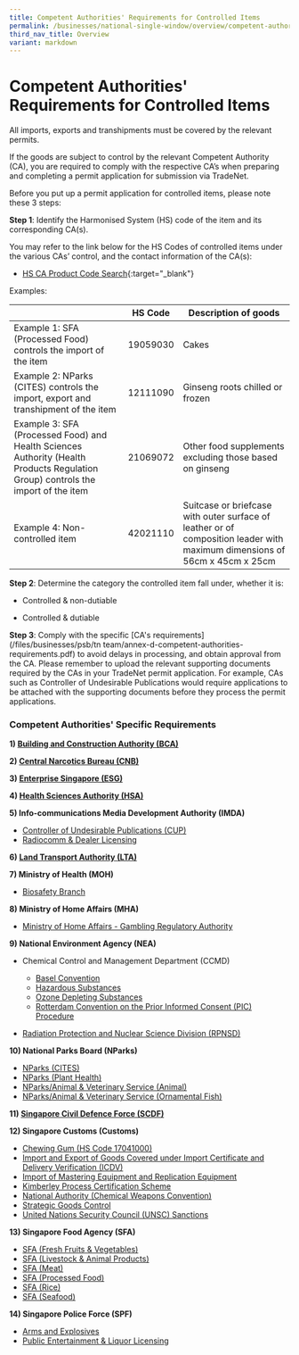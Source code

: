 ```yaml
---
title: Competent Authorities' Requirements for Controlled Items
permalink: /businesses/national-single-window/overview/competent-authorities-requirements/
third_nav_title: Overview
variant: markdown
---
```

# Competent Authorities' Requirements for Controlled Items

All imports, exports and transhipments must be covered by the relevant permits.

If the goods are subject to control by the relevant Competent Authority (CA), you are required to comply with the respective CA’s when preparing and completing a permit application for submission via TradeNet.

Before you put up a permit application for controlled items, please note these 3 steps:

**Step 1**: Identify the Harmonised System (HS) code of the item and its corresponding CA(s).

You may refer to the link below for the HS Codes of controlled items under the various CAs’ control, and the contact information of the CA(s):

-   [HS CA Product Code Search](https://www.tradenet.gov.sg/tradenet/portlets/search/searchHSCA/searchInitHSCA.do){:target="_blank"}

Examples:

|   | HS Code  |  Description of goods 
|---|---|---|
| Example 1: SFA (Processed Food) controls the import of the item  |  19059030 |  Cakes|
| Example 2: NParks (CITES) controls the import, export and transhipment of the item  | 12111090  |  Ginseng roots chilled or frozen ||||
| Example 3: SFA (Processed Food) and Health Sciences Authority (Health Products Regulation Group) controls the import of the item  | 21069072 | Other food supplements excluding those based on ginseng  |
| Example 4: Non-controlled item | 42021110 | Suitcase or briefcase with outer surface of leather or of composition leader with maximum dimensions of 56cm x 45cm x 25cm  |
    
    

**Step 2**: Determine the category the controlled item fall under, whether it is:

-   Controlled & non-dutiable
    
-   Controlled & dutiable
    
    

**Step 3**: Comply with the specific [CA's requirements](/files/businesses/psb/tn team/annex-d-competent-authorities-requirements.pdf) to avoid delays in processing, and obtain approval from the CA.
Please remember to upload the relevant supporting documents required by the CAs in your TradeNet permit application. For example, CAs such as Controller of Undesirable Publications would require applications to be attached with the supporting documents before they process the permit applications.

### Competent Authorities' Specific Requirements

**1)  [Building and Construction Authority (BCA)](/businesses/national-single-window/tradenet/competent-authorities-requirements/bca)**

**2)  [Central Narcotics Bureau (CNB)](/businesses/national-single-window/tradenet/competent-authorities-requirements/cnb)**

**3) [Enterprise Singapore (ESG)](/businesses/national-single-window/tradenet/competent-authorities-requirements/esg-rubber)**

**4)  [Health Sciences Authority (HSA)](/businesses/national-single-window/tradenet/competent-authorities-requirements/hsa)**

**5) Info-communications Media Development Authority (IMDA)**

-   [Controller of Undesirable Publications (CUP)](/businesses/national-single-window/tradenet/competent-authorities-requirements/imda-cup)
-   [Radiocomm & Dealer Licensing](/businesses/national-single-window/tradenet/competent-authorities-requirements/imda-radiocomm-and-dealer-licensing)

**6) [Land Transport Authority (LTA)](/businesses/national-single-window/tradenet/competent-authorities-requirements/lta/)**

**7) Ministry of Health (MOH)**

-   [Biosafety Branch](/businesses/national-single-window/tradenet/competent-authorities-requirements/ministry-of-health)

**8) Ministry of Home Affairs (MHA)**

-   [Ministry of Home Affairs - Gambling Regulatory Authority](/businesses/national-single-window/tradenet/competent-authorities-requirements/mha-gambling-regulatory-authority)

**9) National Environment Agency (NEA)**

-   Chemical Control and Management Department (CCMD)
    
    -   [Basel Convention](/businesses/national-single-window/tradenet/competent-authorities-requirements/basel-convention)
    -   [Hazardous Substances](/businesses/national-single-window/tradenet/competent-authorities-requirements/hazardous-substances)
    -   [Ozone Depleting Substances](/businesses/national-single-window/tradenet/competent-authorities-requirements/national-environment-agency--chemical-control-and-management-department-ozone-depleting-substances)
    -   [Rotterdam Convention on the Prior Informed Consent (PIC) Procedure](/businesses/national-single-window/tradenet/competent-authorities-requirements/national-environment-agency--chemical-control-and-management-department-rotterdam-convention-pic-procedure)
-   [Radiation Protection and Nuclear Science Division (RPNSD)](/businesses/national-single-window/tradenet/competent-authorities-requirements/national-environment-agency/radiation-protection-and-nuclear-science-division-rpnsd)

**10) National Parks Board (NParks)**

-   [NParks (CITES)](/businesses/national-single-window/tradenet/competent-authorities-requirements/nparks-cites)
-   [NParks (Plant Health)](/businesses/national-single-window/tradenet/competent-authorities-requirements/nparks-planthealth)
-   [NParks/Animal & Veterinary Service (Animal)](/businesses/national-single-window/tradenet/competent-authorities-requirements/avs-animals)
-   [NParks/Animal & Veterinary Service (Ornamental Fish)](/businesses/national-single-window/tradenet/competent-authorities-requirements/avs-fish)

**11)  [Singapore Civil Defence Force (SCDF)](/businesses/national-single-window/tradenet/competent-authorities-requirements/scdf)**

**12) Singapore Customs (Customs)**

-   [Chewing Gum (HS Code 17041000)](/businesses/national-single-window/tradenet/competent-authorities-requirements/chewing-gum)
-   [Import and Export of Goods Covered under Import Certificate and Delivery Verification (ICDV)](/businesses/national-single-window/tradenet/competent-authorities-requirements/icdv)
-   [Import of Mastering Equipment and Replication Equipment](/businesses/national-single-window/tradenet/competent-authorities-requirements/singapore-customs---import-of-mastering-equipment-and-replication-equipment)
-   [Kimberley Process Certification Scheme](/businesses/national-single-window/tradenet/competent-authorities-requirements/singapore-customs---kimberley-process-certification-scheme)
-   [National Authority (Chemical Weapons Convention)](/businesses/chemical-weapons-convention/controlled-chemicals)
-   [Strategic Goods Control](/businesses/strategic-goods-control/overview)
-   [United Nations Security Council (UNSC) Sanctions](/businesses/united-nations-security-council-sanctions/)

**13) Singapore Food Agency (SFA)**

-   [SFA (Fresh Fruits & Vegetables)](/businesses/national-single-window/tradenet/competent-authorities-requirements/sfa-fruits-and-vegetables)
-   [SFA (Livestock & Animal Products)](/businesses/national-single-window/tradenet/competent-authorities-requirements/sfa-livestocks)
-   [SFA (Meat)](/businesses/national-single-window/tradenet/competent-authorities-requirements/sfa-meat)
-   [SFA (Processed Food)](/businesses/national-single-window/tradenet/competent-authorities-requirements/sfa-processed-food)
-   [SFA (Rice)](/businesses/national-single-window/tradenet/competent-authorities-requirements/SFA-Rice)
-   [SFA (Seafood)](/businesses/national-single-window/tradenet/competent-authorities-requirements/sfa-seafood)

**14) Singapore Police Force (SPF)**

-   [Arms and Explosives](/businesses/national-single-window/tradenet/competent-authorities-requirements/spf-arms-and-explosives)
-   [Public Entertainment & Liquor Licensing](/businesses/national-single-window/tradenet/competent-authorities-requirements/spf-public-entertainment-liquor-licensing)